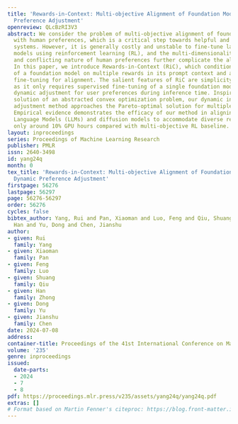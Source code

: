 ```yaml
---
title: 'Rewards-in-Context: Multi-objective Alignment of Foundation Models with Dynamic
  Preference Adjustment'
openreview: QLcBzRI3V3
abstract: We consider the problem of multi-objective alignment of foundation models
  with human preferences, which is a critical step towards helpful and harmless AI
  systems. However, it is generally costly and unstable to fine-tune large foundation
  models using reinforcement learning (RL), and the multi-dimensionality, heterogeneity,
  and conflicting nature of human preferences further complicate the alignment process.
  In this paper, we introduce Rewards-in-Context (RiC), which conditions the response
  of a foundation model on multiple rewards in its prompt context and applies supervised
  fine-tuning for alignment. The salient features of RiC are simplicity and adaptivity,
  as it only requires supervised fine-tuning of a single foundation model and supports
  dynamic adjustment for user preferences during inference time. Inspired by the analytical
  solution of an abstracted convex optimization problem, our dynamic inference-time
  adjustment method approaches the Pareto-optimal solution for multiple objectives.
  Empirical evidence demonstrates the efficacy of our method in aligning both Large
  Language Models (LLMs) and diffusion models to accommodate diverse rewards with
  only around 10% GPU hours compared with multi-objective RL baseline.
layout: inproceedings
series: Proceedings of Machine Learning Research
publisher: PMLR
issn: 2640-3498
id: yang24q
month: 0
tex_title: 'Rewards-in-Context: Multi-objective Alignment of Foundation Models with
  Dynamic Preference Adjustment'
firstpage: 56276
lastpage: 56297
page: 56276-56297
order: 56276
cycles: false
bibtex_author: Yang, Rui and Pan, Xiaoman and Luo, Feng and Qiu, Shuang and Zhong,
  Han and Yu, Dong and Chen, Jianshu
author:
- given: Rui
  family: Yang
- given: Xiaoman
  family: Pan
- given: Feng
  family: Luo
- given: Shuang
  family: Qiu
- given: Han
  family: Zhong
- given: Dong
  family: Yu
- given: Jianshu
  family: Chen
date: 2024-07-08
address:
container-title: Proceedings of the 41st International Conference on Machine Learning
volume: '235'
genre: inproceedings
issued:
  date-parts:
  - 2024
  - 7
  - 8
pdf: https://proceedings.mlr.press/v235/assets/yang24q/yang24q.pdf
extras: []
# Format based on Martin Fenner's citeproc: https://blog.front-matter.io/posts/citeproc-yaml-for-bibliographies/
---
```

